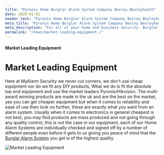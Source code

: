 ```yaml
---
title: "Pyronix Home Burglar Alarm System Company Bexley Bexleyheath"
date: 2020-01-01
header_text: "Pyronix Home Burglar Alarm System Company Bexley Bexleyheath"
meta_title: "Pyronix Home Burglar Alarm System Company Bexley Bexleyheath"
meta_description: "For all of your home and business security. Burglar Alarm Servicing, Burglar Alarm Installation, Alarm Battery and CCTV. Call 020 8302 4065 or email us."
permalink: "/news/market-leading-equipment-/"
---
```


#### Market Leading Equipment

# Market Leading Equipment

Here at MyAlarm Security we never cut corners, we don\'t use cheap equipment nor do we fit any DIY products, What we do is fit the absolute top end equipment and use the market leaders Pyronix/Hikvision. The multi-award winning products are made in the uk and are the best on the market, yes you can get cheaper equipment but when it comes to reliability and ease of use then look no further, these are exactly what you want from an alarm system. Usually when it comes to electronics in general cheapest is not best, you may find products are mass produced and not going through any quality control, this is not the case in our equipment, each of our Home Alarm Systems are individually checked and signed off by a number of different people even before it gets to us giving you peace of mind that the [Burglar Alarm System](/categories/burglar-alarms.php) you get is of the highest quality.

![Market Leading Equipment](https://res.cloudinary.com/kbs/image/upload/vbmv2bqzbmolfx7k9uip.jpg)